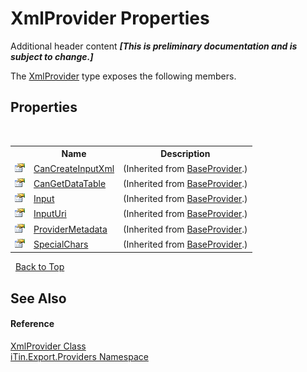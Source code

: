 # XmlProvider Properties
Additional header content _**\[This is preliminary documentation and is subject to change.\]**_

The <a href="c4d23e16-e19e-dd39-10ab-7e7e5bd579e8">XmlProvider</a> type exposes the following members.


## Properties
&nbsp;<table><tr><th></th><th>Name</th><th>Description</th></tr><tr><td>![Public property](media/pubproperty.gif "Public property")</td><td><a href="839acdd8-b0bb-21f4-11c5-a0a38f59a028">CanCreateInputXml</a></td><td> (Inherited from <a href="f3556fb2-c7e1-5904-974e-18f789583e49">BaseProvider</a>.)</td></tr><tr><td>![Public property](media/pubproperty.gif "Public property")</td><td><a href="5d650e6b-9a02-c3f5-8195-4b094016883d">CanGetDataTable</a></td><td> (Inherited from <a href="f3556fb2-c7e1-5904-974e-18f789583e49">BaseProvider</a>.)</td></tr><tr><td>![Public property](media/pubproperty.gif "Public property")</td><td><a href="17e8077a-5c63-7f57-eb35-72ee444c4a39">Input</a></td><td> (Inherited from <a href="f3556fb2-c7e1-5904-974e-18f789583e49">BaseProvider</a>.)</td></tr><tr><td>![Public property](media/pubproperty.gif "Public property")</td><td><a href="7ba5d9db-f3e7-89a5-9f32-468f9ee33bdc">InputUri</a></td><td> (Inherited from <a href="f3556fb2-c7e1-5904-974e-18f789583e49">BaseProvider</a>.)</td></tr><tr><td>![Public property](media/pubproperty.gif "Public property")</td><td><a href="b9f8be6e-3e22-4d88-a9b9-e0fb9758030f">ProviderMetadata</a></td><td> (Inherited from <a href="f3556fb2-c7e1-5904-974e-18f789583e49">BaseProvider</a>.)</td></tr><tr><td>![Public property](media/pubproperty.gif "Public property")</td><td><a href="5b083e35-2327-bfdd-1d1d-56e38ee4dbcb">SpecialChars</a></td><td> (Inherited from <a href="f3556fb2-c7e1-5904-974e-18f789583e49">BaseProvider</a>.)</td></tr></table>&nbsp;
<a href="#xmlprovider-properties">Back to Top</a>

## See Also


#### Reference
<a href="c4d23e16-e19e-dd39-10ab-7e7e5bd579e8">XmlProvider Class</a><br /><a href="88ce2d85-b580-9172-af9f-493dcf584f68">iTin.Export.Providers Namespace</a><br />